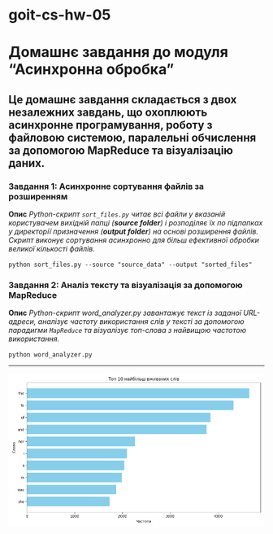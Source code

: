 # goit-cs-hw-05
# Домашнє завдання до модуля “Асинхронна обробка”
## Це домашнє завдання складається з двох незалежних завдань, що охоплюють асинхронне програмування, роботу з файловою системою, паралельні обчислення за допомогою MapReduce та візуалізацію даних.

### Завдання 1: Асинхронне сортування файлів за розширенням
**Опис**
*Python-скрипт `sort_files.py` читає всі файли у вказаній користувачем вихідній папці (**source folder**) і розподіляє їх по підпапках у директорії призначення (**output folder**) на основі розширення файлів. Скрипт виконує сортування асинхронно для більш ефективної обробки великої кількості файлів.*

    python sort_files.py --source "source_data" --output "sorted_files"

### Завдання 2: Аналіз тексту та візуалізація за допомогою MapReduce
**Опис**
*Python-скрипт word_analyzer.py завантажує текст із заданої URL-адреси, аналізує частоту використання слів у тексті за допомогою парадигми `MapReduce` та візуалізує топ-слова з найвищою частотою використання.*

    python word_analyzer.py


------------


![](top_words.png)